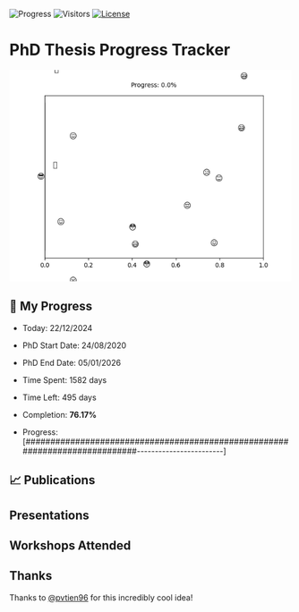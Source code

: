 ![Progress](https://img.shields.io/badge/Progress-76.17%25-7fc866?style=flat-square)
![Visitors](https://api.visitorbadge.io/api/combined?path=https%3A%2F%2Fgithub.com%2Fpvtien96%2FPhD_Thesis_Tracker&label=Views&labelColor=%2337d67a&countColor=%23ff8a65&style=flat-square)
[![License](https://img.shields.io/badge/License-Apache_2.0-blue.svg)](https://opensource.org/licenses/Apache-2.0)

# PhD Thesis Progress Tracker

<td style="width: 10%; padding: 10px; border: none;">
      <img src="progress.gif" alt="Progress" style="height: 10%">
</td>

## :calendar: My Progress

- Today: 22/12/2024
- PhD Start Date: 24/08/2020
- PhD End Date: 05/01/2026

- Time Spent: 1582 days
- Time Left: 495 days
- Completion: <b>76.17%</b>
- Progress: [############################################################################------------------------]

## 📈 Publications

## Presentations

## Workshops Attended

## Thanks

Thanks to [@pvtien96](https://github.com/pvtien96) for this incredibly cool idea!
